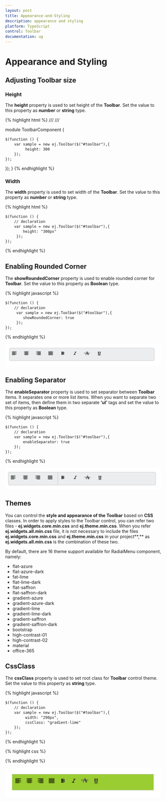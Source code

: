 ```yaml
---
layout: post
title: Appearance-and-Styling
description: appearance and styling 
platform: TypeScript
control: Toolbar
documentation: ug
---
```


# Appearance and Styling 

## Adjusting Toolbar size

### Height

The **height** property is used to set height of the **Toolbar**. Set the value to this property as **number** or **string** type.

{% highlight html %}
/// <reference path="tsfiles/jquery.d.ts" />
/// <reference path="tsfiles/ej.web.all.d.ts" />

module ToolbarComponent {
    
    $(function () {
        var sample = new ej.Toolbar($("#toolbar"),{
             height: 300 
        });
    });
 });
} 
{% endhighlight %}

### Width

The **width** property is used to set width of the **Toolbar**. Set the value to this property as **number** or **string** type.

{% highlight html %}

    $(function () {
        // declaration
        var sample = new ej.Toolbar($("#toolbar"),{
            height: "300px"
         });
    });

{% endhighlight %}

## Enabling Rounded Corner 

The **showRoundedCorner** property is used to enable rounded corner for **Toolbar**. Set the value to this property as **Boolean** type.


{% highlight javascript %}

    $(function () {
        // declaration
         var sample = new ej.Toolbar($("#toolbar"),{
            showRoundedCorner: true
         });
    });

{% endhighlight %}

![](Appearance-and-Styling_images/Appearance-and-Styling_img1.png)


## Enabling Separator 

The **enableSeparator** property is used to set separator between **Toolbar** items. It separates one or more list items. When you want to separate two set of items, then define them in two separate **‘ul’** tags and set the value to this property as **Boolean** type.



{% highlight javascript %}

    $(function () {
        // declaration
        var sample = new ej.Toolbar($("#toolbar"),{
            enableSeparator: true 
        });
    });

{% endhighlight %}


![](Appearance-and-Styling_images/Appearance-and-Styling_img2.png)

## Themes

You can control the **style and appearance of the Toolbar** based on **CSS** classes. In order to apply styles to the Toolbar control, you can refer two files - **ej.widgets.core.min.css** and **ej.theme.min.css**. When you refer **ej.widgets.all.min.css** file, it is not necessary to include the files **ej.widgets.core.min.css** and **ej.theme.min.css** in your project**,** as **ej.widgets.all.min.css** is the combination of these two. 

By default, there are 16 theme support available for RadialMenu component, namely:

* flat-azure
* flat-azure-dark
* fat-lime
* flat-lime-dark
* flat-saffron
* flat-saffron-dark
* gradient-azure
* gradient-azure-dark
* gradient-lime
* gradient-lime-dark
* gradient-saffron
* gradient-saffron-dark
* bootstrap
* high-contrast-01
* high-contrast-02
* material
* office-365

## CssClass 

The **cssClass** property is used to set root class for **Toolbar** control theme. Set the value to this property as **string** type.



{% highlight javascript %}

    $(function () {
        // declaration
        var sample = new ej.Toolbar($("#toolbar"),{
             width: "290px",
             cssClass: "gradient-lime" 
        });
    });

{% endhighlight %}



{% highlight css %}

<style>
    .gradient-lime {
        background-color: yellowgreen;
    }
</style>


{% endhighlight %}



![](Appearance-and-Styling_images/Appearance-and-Styling_img3.png)

